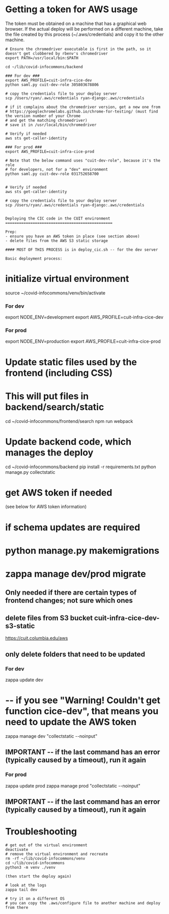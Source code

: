 

Getting a token for AWS usage
=============================

The token must be obtained on a machine that has a graphical web browser. If the
actual deploy will be performed on a different machine, take the file created by
this process (~/.aws/credentials) and copy it to the other machine.

```
# Ensure the chromedriver executable is first in the path, so it doesn't get clobbered by rbenv's chromedriver
export PATH=/usr/local/bin:$PATH

cd ~/lib/covid-infocommons/backend

### For dev ###
export AWS_PROFILE=cuit-infra-cice-dev
python saml.py cuit-dev-role 305803678806

# copy the credentials file to your deploy server
scp /Users/ryan/.aws/credentials ryan-django:.aws/credentials

# if it complains about the chromedriver version, get a new one from
# https://googlechromelabs.github.io/chrome-for-testing/ (must find the version number of your Chrome
# and get the matching chromedriver)
# save it in /usr/local/bin/chromedriver

# Verify if needed
aws sts get-caller-identity

### For prod ###
export AWS_PROFILE=cuit-infra-cice-prod

# Note that the below command uses "cuit-dev-role", because it's the role
# for developers, not for a "dev" environment
python saml.py cuit-dev-role 031752658700


# Verify if needed
aws sts get-caller-identity

# copy the credentials file to your deploy server
scp /Users/ryan/.aws/credentials ryan-django:.aws/credentials


Deploying the CIC code in the CUIT environment
===============================================

Prep:
- ensure you have an AWS token in place (see section above)
- delete files from the AWS S3 static storage

#### MOST OF THIS PROCESS is in deploy_cic.sh -- for the dev server

Basic deployment process:
```
# initialize virtual environment
source ~/covid-infocommons/venv/bin/activate 

### For dev ###
export NODE_ENV=development
export AWS_PROFILE=cuit-infra-cice-dev

### For prod ###
export NODE_ENV=production
export AWS_PROFILE=cuit-infra-cice-prod

# Update static files used by the frontend (including CSS)
# This will put files in backend/search/static
cd ~/covid-infocommons/frontend/search
npm run webpack

# Update backend code, which manages the deploy
cd ~/covid-infocommons/backend
pip install -r requirements.txt
python manage.py collectstatic

# get AWS token if needed
(see below for AWS token information)

# if schema updates are required
# python manage.py makemigrations
# zappa manage dev/prod migrate
 
## Only needed if there are certain types of frontend changes; not sure which ones
## delete files from S3 bucket cuit-infra-cice-dev-s3-static
https://cuit.columbia.edu/aws

## only delete folders that need to be updated

### For dev ###
zappa update dev
# -- if you see "Warning! Couldn't get function cice-dev", that means you need to update the AWS token
zappa manage dev "collectstatic --noinput"
## IMPORTANT -- if the last command has an error (typically caused by a timeout), run it again

### For prod ###
zappa update prod
zappa manage prod "collectstatic --noinput"
## IMPORTANT -- if the last command has an error (typically caused by a timeout), run it again


Troubleshooting
===============

```
# get out of the virtual environment
deactivate
# remove the virtual environment and recreate
rm -rf ~/lib/covid-infocommons/venv
cd ~/lib/covid-infocommons
python3 -m venv ./venv

(then start the deploy again)

# look at the logs
zappa tail dev

# try it on a different OS
# you can copy the .aws/configure file to another machine and deploy from there
```
